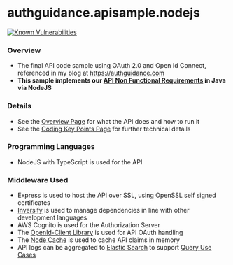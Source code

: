 # authguidance.apisample.nodejs

[![Known Vulnerabilities](https://snyk.io/test/github/gary-archer/authguidance.apisample.nodejs/badge.svg?targetFile=package.json)](https://snyk.io/test/github/gary-archer/authguidance.apisample.nodejs?targetFile=package.json)

### Overview

* The final API code sample using OAuth 2.0 and Open Id Connect, referenced in my blog at https://authguidance.com
* **This sample implements our [API Non Functional Requirements](https://authguidance.com/2017/10/08/corporate-code-sample-core-behavior) in Java via NodeJS**

### Details

* See the [Overview Page](https://authguidance.com/2017/10/27/api-architecture-node) for what the API does and how to run it
* See the [Coding Key Points Page](https://authguidance.com/2017/10/27/final-nodeapi-coding-key-points/) for further technical details

### Programming Languages

* NodeJS with TypeScript is used for the API

### Middleware Used

* Express is used to host the API over SSL, using OpenSSL self signed certificates
* [Inversify](http://inversify.io) is used to manage dependencies in line with other development languages
* AWS Cognito is used for the Authorization Server
* The [OpenId-Client Library](https://github.com/panva/node-openid-client) is used for API OAuth handling
* The [Node Cache](https://github.com/mpneuried/nodecache) is used to cache API claims in memory
* API logs can be aggregated to [Elastic Search](https://authguidance.com/2019/07/19/log-aggregation-setup/) to support [Query Use Cases](https://authguidance.com/2019/08/02/intelligent-api-platform-analysis/)
